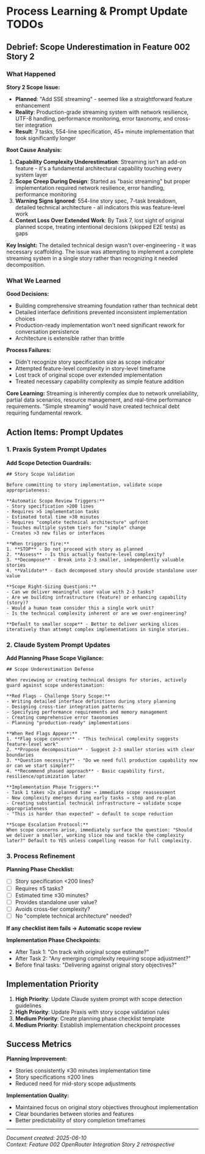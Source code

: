 # Process Learning & Prompt Update TODOs

## Debrief: Scope Underestimation in Feature 002 Story 2

### What Happened

**Story 2 Scope Issue:**
- **Planned**: "Add SSE streaming" - seemed like a straightforward feature enhancement
- **Reality**: Production-grade streaming system with network resilience, UTF-8 handling, performance monitoring, error taxonomy, and cross-tier integration
- **Result**: 7 tasks, 554-line specification, 45+ minute implementation that took significantly longer

**Root Cause Analysis:**
1. **Capability Complexity Underestimation**: Streaming isn't an add-on feature - it's a fundamental architectural capability touching every system layer
2. **Scope Creep During Design**: Started as "basic streaming" but proper implementation required network resilience, error handling, performance monitoring
3. **Warning Signs Ignored**: 554-line story spec, 7-task breakdown, detailed technical architecture - all indicators this was feature-level work
4. **Context Loss Over Extended Work**: By Task 7, lost sight of original planned scope, treating intentional decisions (skipped E2E tests) as gaps

**Key Insight:** The detailed technical design wasn't over-engineering - it was necessary scaffolding. The issue was attempting to implement a complete streaming system in a single story rather than recognizing it needed decomposition.

### What We Learned

**Good Decisions:**
- Building comprehensive streaming foundation rather than technical debt
- Detailed interface definitions prevented inconsistent implementation choices  
- Production-ready implementation won't need significant rework for conversation persistence
- Architecture is extensible rather than brittle

**Process Failures:**
- Didn't recognize story specification size as scope indicator
- Attempted feature-level complexity in story-level timeframe
- Lost track of original scope over extended implementation
- Treated necessary capability complexity as simple feature addition

**Core Learning:** Streaming is inherently complex due to network unreliability, partial data scenarios, resource management, and real-time performance requirements. "Simple streaming" would have created technical debt requiring fundamental rework.

## Action Items: Prompt Updates

### 1. Praxis System Prompt Updates

**Add Scope Detection Guardrails:**

```
## Story Scope Validation

Before committing to story implementation, validate scope appropriateness:

**Automatic Scope Review Triggers:**
- Story specification >200 lines
- Requires >5 implementation tasks  
- Estimated total time >30 minutes
- Requires "complete technical architecture" upfront
- Touches multiple system tiers for "simple" change
- Creates >3 new files or interfaces

**When triggers fire:**
1. **STOP** - Do not proceed with story as planned
2. **Assess** - Is this actually feature-level complexity?
3. **Decompose** - Break into 2-3 smaller, independently valuable stories
4. **Validate** - Each decomposed story should provide standalone user value

**Scope Right-Sizing Questions:**
- Can we deliver meaningful user value with 2-3 tasks?
- Are we building infrastructure (feature) or enhancing capability (story)?
- Would a human team consider this a single work unit?
- Is the technical complexity inherent or are we over-engineering?

**Default to smaller scope** - Better to deliver working slices iteratively than attempt complex implementations in single stories.
```

### 2. Claude System Prompt Updates  

**Add Planning Phase Scope Vigilance:**

```
## Scope Underestimation Defense

When reviewing or creating technical designs for stories, actively guard against scope underestimation:

**Red Flags - Challenge Story Scope:**
- Writing detailed interface definitions during story planning
- Designing cross-tier integration patterns  
- Specifying performance requirements and memory management
- Creating comprehensive error taxonomies
- Planning "production-ready" implementations

**When Red Flags Appear:**
1. **Flag scope concern** - "This technical complexity suggests feature-level work"
2. **Propose decomposition** - Suggest 2-3 smaller stories with clear boundaries
3. **Question necessity** - "Do we need full production capability now or can we start simpler?"
4. **Recommend phased approach** - Basic capability first, resilience/optimization later

**Implementation Phase Triggers:**
- Task 1 takes >2x planned time → immediate scope reassessment
- New complexity emerges during early tasks → stop and re-plan  
- Creating substantial technical infrastructure → validate scope appropriateness
- "This is harder than expected" → default to scope reduction

**Scope Escalation Protocol:**
When scope concerns arise, immediately surface the question: "Should we deliver a smaller, working slice now and tackle the complexity later?" Default to YES unless compelling reason for full complexity.
```

### 3. Process Refinement

**Planning Phase Checklist:**
- [ ] Story specification <200 lines?
- [ ] Requires ≤5 tasks?
- [ ] Estimated time ≤30 minutes?
- [ ] Provides standalone user value?
- [ ] Avoids cross-tier complexity?
- [ ] No "complete technical architecture" needed?

**If any checklist item fails → Automatic scope review**

**Implementation Phase Checkpoints:**
- After Task 1: "On track with original scope estimate?"
- After Task 2: "Any emerging complexity requiring scope adjustment?"  
- Before final tasks: "Delivering against original story objectives?"

## Implementation Priority

1. **High Priority**: Update Claude system prompt with scope detection guidelines
2. **High Priority**: Update Praxis with story scope validation rules
3. **Medium Priority**: Create planning phase checklist template
4. **Medium Priority**: Establish implementation checkpoint processes

## Success Metrics

**Planning Improvement:**
- Stories consistently ≤30 minutes implementation time
- Story specifications ≤200 lines
- Reduced need for mid-story scope adjustments

**Implementation Quality:**
- Maintained focus on original story objectives throughout implementation
- Clear boundaries between stories and features
- Better predictability of story completion timeframes

---

*Document created: 2025-06-10*  
*Context: Feature 002 OpenRouter Integration Story 2 retrospective*